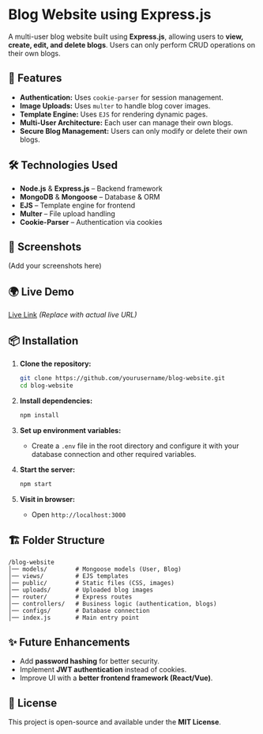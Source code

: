 # Blog Website using Express.js

A multi-user blog website built using **Express.js**, allowing users to **view, create, edit, and delete blogs**. Users can only perform CRUD operations on their own blogs.

## 🚀 Features
- **Authentication:** Uses `cookie-parser` for session management.
- **Image Uploads:** Uses `multer` to handle blog cover images.
- **Template Engine:** Uses `EJS` for rendering dynamic pages.
- **Multi-User Architecture:** Each user can manage their own blogs.
- **Secure Blog Management:** Users can only modify or delete their own blogs.

## 🛠️ Technologies Used
- **Node.js** & **Express.js** – Backend framework
- **MongoDB** & **Mongoose** – Database & ORM
- **EJS** – Template engine for frontend
- **Multer** – File upload handling
- **Cookie-Parser** – Authentication via cookies

## 📸 Screenshots
(Add your screenshots here)

## 🌍 Live Demo
[Live Link]() *(Replace with actual live URL)*

## 📦 Installation
1. **Clone the repository:**
   ```sh
   git clone https://github.com/yourusername/blog-website.git
   cd blog-website
   ```
2. **Install dependencies:**
   ```sh
   npm install
   ```
3. **Set up environment variables:**
   - Create a `.env` file in the root directory and configure it with your database connection and other required variables.

4. **Start the server:**
   ```sh
   npm start
   ```
5. **Visit in browser:**
   - Open `http://localhost:3000`

## 🏗️ Folder Structure
```
/blog-website
│── models/        # Mongoose models (User, Blog)
│── views/         # EJS templates
│── public/        # Static files (CSS, images)
│── uploads/       # Uploaded blog images
│── router/        # Express routes
│── controllers/   # Business logic (authentication, blogs)
│── configs/       # Database connection
│── index.js       # Main entry point
```

## ✨ Future Enhancements
- Add **password hashing** for better security.
- Implement **JWT authentication** instead of cookies.
- Improve UI with a **better frontend framework (React/Vue)**.

## 📜 License
This project is open-source and available under the **MIT License**.

